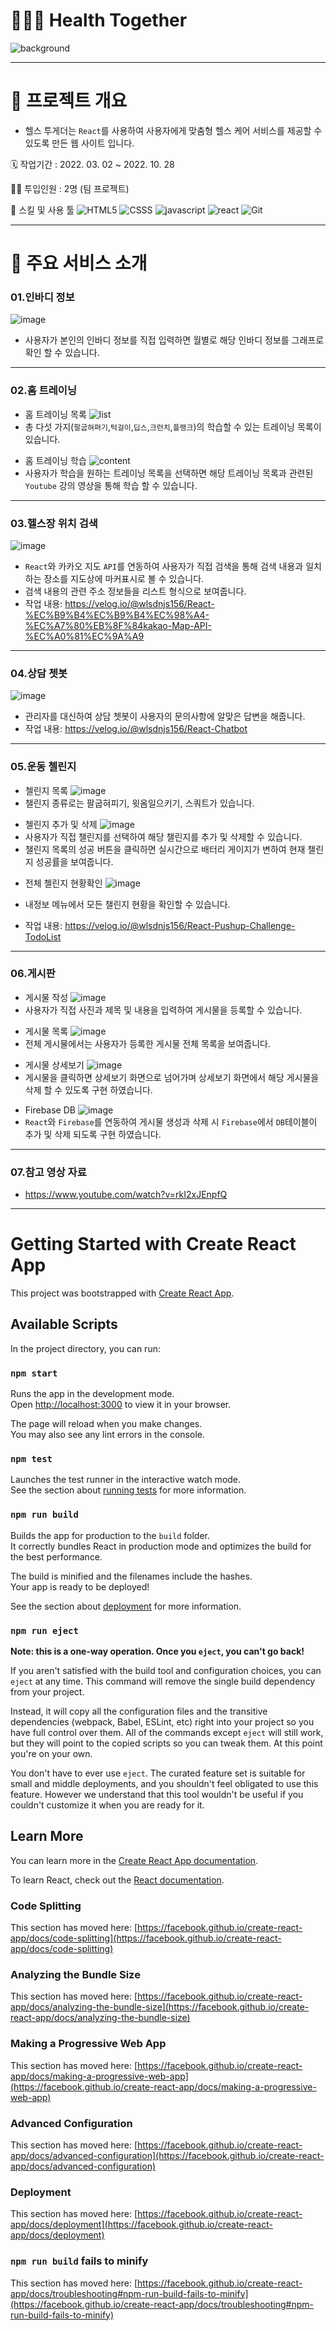 # 🕵🏿‍♂️ Health Together
![background](https://user-images.githubusercontent.com/86398490/199518206-640d195e-fdba-449e-8756-9f6caed44a25.png)

---

# 🏈 프로젝트 개요
- 헬스 투게더는 `React`를 사용하여 사용자에게 맞춤형 헬스 케어 서비스를 제공할 수 있도록 만든 웹 사이트 입니다. 
 
🗓️ 작업기간 : 2022. 03. 02 ~ 2022. 10. 28

👨‍💻 투입인원 : 2명 (팀 프로젝트)

🌱 스킬 및 사용 툴
![HTML5](https://camo.githubusercontent.com/6b971142fed08e462a1fab5b35c9e1d84b454bbfed795abf83836d5ef4c4cb17/68747470733a2f2f696d672e736869656c64732e696f2f62616467652f48544d4c352d2532334533344632362e7376673f7374796c653d666c61742d737175617265266c6f676f3d68746d6c35266c6f676f436f6c6f723d7768697465266d61782d77696474683d31303025)
![CSSS](https://camo.githubusercontent.com/852a0305ff0c2a6b5d10932eef2cfbfb59be3e99ce69002473077b5045344e89/68747470733a2f2f696d672e736869656c64732e696f2f62616467652f435353332d2532333135373242362e7376673f7374796c653d666c61742d737175617265266c6f676f3d63737333266c6f676f436f6c6f723d7768697465)
![javascript](https://camo.githubusercontent.com/9ee5409ea3b88163eeaa617ba53eff2c7610c55618c99dd4bd00bec40e6aee48/68747470733a2f2f696d672e736869656c64732e696f2f62616467652f4a6176615363726970742d2532333332333333302e7376673f7374796c653d666c61742d737175617265266c6f676f3d6a617661736372697074266c6f676f436f6c6f723d253233463744463145)
![react](https://user-images.githubusercontent.com/86398490/175335805-806783e4-770d-447d-b493-9eb8db4ac7a7.png)
![Git](https://camo.githubusercontent.com/b38b8897560b3731eafccf44bf41f9450b71ec972a7759e0d104402403b51b13/68747470733a2f2f696d672e736869656c64732e696f2f62616467652f4769742d2532334630353033332e7376673f7374796c653d666c61742d737175617265266c6f676f3d676974266c6f676f436f6c6f723d7768697465)

---

# 🌠 주요 서비스 소개

### 01.인바디 정보
![image](https://user-images.githubusercontent.com/86398490/199510409-d6fa1109-0aff-4c98-859b-8d0e13b255f1.png)
- 사용자가 본인의 인바디 정보를 직접 입력하면 월별로 해당 인바디 정보를 그래프로 확인 할 수 있습니다.
---

### 02.홈 트레이닝

>
- 홈 트레이닝 목록
![list](https://user-images.githubusercontent.com/86398490/199514282-bf1ec043-3d52-474b-a036-3b569bebdebd.JPG)
- 총 다섯 가지(`팔굽혀펴기`,`턱걸이`,`딥스`,`크런치`,`플랭크`)의 학습할 수 있는 트레이닝 목록이 있습니다.

>
- 홈 트레이닝 학습
![content](https://user-images.githubusercontent.com/86398490/199514335-83c8a7c5-7af6-46e8-b398-751beaf2eeb6.JPG)
- 사용자가 학습을 원하는 트레이닝 목록을 선택하면 해당 트레이닝 목록과 관련된 `Youtube` 강의 영상을 통해 학습 할 수 있습니다.

---

### 03.헬스장 위치 검색
![image](https://user-images.githubusercontent.com/86398490/199510993-efb7fd61-5dfb-4e20-a21e-d32fcc6ccf40.png)
- `React`와 카카오 지도 `API`를 연동하여 사용자가 직접 검색을 통해 검색 내용과 일치하는 장소를 지도상에 마커표시로 볼 수 있습니다. 
- 검색 내용의 관련 주소 정보들을 리스트 형식으로 보여줍니다.
- 작업 내용: https://velog.io/@wlsdnjs156/React-%EC%B9%B4%EC%B9%B4%EC%98%A4-%EC%A7%80%EB%8F%84kakao-Map-API-%EC%A0%81%EC%9A%A9

---

### 04.상담 쳇봇
![image](https://user-images.githubusercontent.com/86398490/199511349-aa69bcd8-f56a-42a7-b833-261e9ad779ac.png)
- 관리자를 대신하여 상담 쳇봇이 사용자의 문의사항에 알맞은 답변을 해줍니다.
- 작업 내용: https://velog.io/@wlsdnjs156/React-Chatbot

---

### 05.운동 첼린지

>
- 첼린지 목록 
![image](https://user-images.githubusercontent.com/86398490/199512557-0bf489b4-8c1a-47c6-9e81-9485b6ec4fa4.png)
- 챌린지 종류로는 팔굽혀피기, 윗옴일으키기, 스쿼트가 있습니다.

>
- 첼린지 추가 및 삭제
![image](https://user-images.githubusercontent.com/86398490/199512003-0a7a1ead-34d1-43d6-bf89-61c9be8e2a63.png)
- 사용자가 직접 챌린지를 선택하여 해당 챌린지를 추가 및 삭제할 수 있습니다.
- 챌린지 목록의 성공 버튼을 클릭하면 실시간으로 배터리 게이지가 변하여 현재 챌린지 성공률을 보여줍니다.

>
- 전체 첼린지 현황확인
![image](https://user-images.githubusercontent.com/86398490/199512901-d1b33005-1638-42d4-a271-66e6c1f69d81.png)
- 내정보 메뉴에서 모든 챌린지 현황을 확인할 수 있습니다.

- 작업 내용: https://velog.io/@wlsdnjs156/React-Pushup-Challenge-TodoList

---

### 06.게시판

>
- 게시물 작성
![image](https://user-images.githubusercontent.com/86398490/199513044-8f16c0d8-c88c-4dd8-a6c7-6d61950f08cd.png)
- 사용자가 직접 사진과 제목 및 내용을 입력하여 게시물을 등록할 수 있습니다.

>
- 게시물 목록
![image](https://user-images.githubusercontent.com/86398490/199513080-80bc8b59-dcf8-4988-9cf0-e86f7ac1d812.png)
- 전체 게시물에서는 사용자가 등록한 게시물 전체 목록을 보여줍니다.

>
- 게시물 상세보기
![image](https://user-images.githubusercontent.com/86398490/199513091-d9d7258a-8f8e-480e-b5df-318b4a9f7606.png)
- 게시물을 클릭하면 상세보기 화면으로 넘어가며 상세보기 화면에서 해당 게시물을 삭제 할 수 있도록 구현 하였습니다.

>
- Firebase DB 
![image](https://user-images.githubusercontent.com/86398490/199513105-b097e67d-fedc-4deb-8f48-7c869ec23f71.png)
- `React`와 `Firebase`를 연동하여 게시물 생성과 삭제 시 `Firebase`에서 `DB`테이블이 추가 및 삭제 되도록 구현 하였습니다.

---

### 07.참고 영상 자료
- https://www.youtube.com/watch?v=rkI2xJEnpfQ

---

# Getting Started with Create React App

This project was bootstrapped with [Create React App](https://github.com/facebook/create-react-app).

## Available Scripts

In the project directory, you can run:

### `npm start`

Runs the app in the development mode.\
Open [http://localhost:3000](http://localhost:3000) to view it in your browser.

The page will reload when you make changes.\
You may also see any lint errors in the console.

### `npm test`

Launches the test runner in the interactive watch mode.\
See the section about [running tests](https://facebook.github.io/create-react-app/docs/running-tests) for more information.

### `npm run build`

Builds the app for production to the `build` folder.\
It correctly bundles React in production mode and optimizes the build for the best performance.

The build is minified and the filenames include the hashes.\
Your app is ready to be deployed!

See the section about [deployment](https://facebook.github.io/create-react-app/docs/deployment) for more information.

### `npm run eject`

**Note: this is a one-way operation. Once you `eject`, you can't go back!**

If you aren't satisfied with the build tool and configuration choices, you can `eject` at any time. This command will remove the single build dependency from your project.

Instead, it will copy all the configuration files and the transitive dependencies (webpack, Babel, ESLint, etc) right into your project so you have full control over them. All of the commands except `eject` will still work, but they will point to the copied scripts so you can tweak them. At this point you're on your own.

You don't have to ever use `eject`. The curated feature set is suitable for small and middle deployments, and you shouldn't feel obligated to use this feature. However we understand that this tool wouldn't be useful if you couldn't customize it when you are ready for it.

## Learn More

You can learn more in the [Create React App documentation](https://facebook.github.io/create-react-app/docs/getting-started).

To learn React, check out the [React documentation](https://reactjs.org/).

### Code Splitting

This section has moved here: [https://facebook.github.io/create-react-app/docs/code-splitting](https://facebook.github.io/create-react-app/docs/code-splitting)

### Analyzing the Bundle Size

This section has moved here: [https://facebook.github.io/create-react-app/docs/analyzing-the-bundle-size](https://facebook.github.io/create-react-app/docs/analyzing-the-bundle-size)

### Making a Progressive Web App

This section has moved here: [https://facebook.github.io/create-react-app/docs/making-a-progressive-web-app](https://facebook.github.io/create-react-app/docs/making-a-progressive-web-app)

### Advanced Configuration

This section has moved here: [https://facebook.github.io/create-react-app/docs/advanced-configuration](https://facebook.github.io/create-react-app/docs/advanced-configuration)

### Deployment

This section has moved here: [https://facebook.github.io/create-react-app/docs/deployment](https://facebook.github.io/create-react-app/docs/deployment)

### `npm run build` fails to minify

This section has moved here: [https://facebook.github.io/create-react-app/docs/troubleshooting#npm-run-build-fails-to-minify](https://facebook.github.io/create-react-app/docs/troubleshooting#npm-run-build-fails-to-minify)

